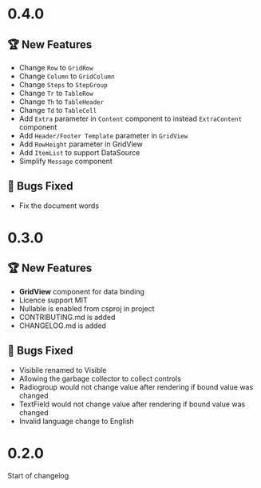 # 0.4.0
## :trophy: New Features
* Change `Row` to `GridRow`
* Change `Column` to `GridColumn`
* Change `Steps` to `StepGroup`
* Change `Tr` to `TableRow`
* Change `Th` to `TableHeader`
* Change `Td` to `TableCell`
* Add `Extra` parameter in `Content` component to instead `ExtraContent` component
* Add `Header/Footer Template` parameter in `GridView`
* Add `RowHeight` parameter in GridView
* Add `ItemList` to support DataSource
* Simplify `Message` component
## :pill: Bugs Fixed
* Fix the document words

# 0.3.0

## :trophy: New Features
* **GridView** component for data binding
* Licence support MIT
* Nullable is enabled from csproj in project
* CONTRIBUTING.md is added
* CHANGELOG.md is added

## :pill: Bugs Fixed
* Visibile renamed to Visible
* Allowing the garbage collector to collect controls
* Radiogroup would not change value after rendering if bound value was changed
* TextField would not change value after rendering if bound value was changed
* Invalid language change to English

# 0.2.0

Start of changelog